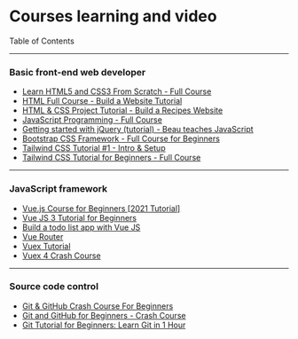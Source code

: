 # Courses learning and video


Table of Contents

------------------------------

### Basic front-end web developer

- [Learn HTML5 and CSS3 From Scratch - Full Course](https://youtu.be/mU6anWqZJcc)
- [HTML Full Course - Build a Website Tutorial](https://youtu.be/pQN-pnXPaVg)
- [HTML & CSS Project Tutorial - Build a Recipes Website](https://youtu.be/-8LTPIJBGwQ)
- [JavaScript Programming - Full Course](https://youtu.be/jS4aFq5-91M)
- [Getting started with jQuery (tutorial) - Beau teaches JavaScript](https://youtu.be/KhtEmR2A1Fw)
- [Bootstrap CSS Framework - Full Course for Beginners](https://youtu.be/-qfEOE4vtxE)
- [Tailwind CSS Tutorial #1 - Intro & Setup](https://youtu.be/bxmDnn7lrnk)
- [Tailwind CSS Tutorial for Beginners - Full Course](https://youtu.be/4wGmylafgM4)

------------------------------
### JavaScript framework

- [Vue.js Course for Beginners [2021 Tutorial]](https://youtu.be/FXpIoQ_rT_c)
- [Vue JS 3 Tutorial for Beginners](https://youtu.be/YrxBCBibVo0)
- [Build a todo list app with Vue JS](https://youtu.be/8AlnTd31KUk)
- [Vue Router](https://router.vuejs.org/)
- [Vuex Tutorial](https://youtu.be/BGAu__J4xoc)
- [Vuex 4 Crash Course](https://youtu.be/y7DQhNs9Azw)
------------------------------
### Source code control
- [Git & GitHub Crash Course For Beginners](https://youtu.be/SWYqp7iY_Tc)
- [Git and GitHub for Beginners - Crash Course](https://youtu.be/RGOj5yH7evk)
- [Git Tutorial for Beginners: Learn Git in 1 Hour](https://youtu.be/8JJ101D3knE)
